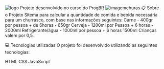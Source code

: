 ![logo](https://user-images.githubusercontent.com/72178800/114214668-f99e8300-993a-11eb-8263-01d0532f1f29.png)
Projeto desenvolvido no curso do ProgBR
![imagemchuras](https://user-images.githubusercontent.com/72178800/114214487-b8a66e80-993a-11eb-9f6d-a8ca147760f2.png)
📋 Sobre o Projeto
Sitema para calcular a quantidade de comida e bebida necessária para um churrasco,
com base nas informações seguintes:
Carne - 400gr por pessoa + de 6horas - 650gr
Cerveja - 1200ml por Pessoa + 6 horas - 2000ml
Refrigerante/água - 1000ml por pessoa + 6 horas 1500ml
Crianças valem por 0,5.

💻 Tecnologias utilizadas
O projeto foi desenvolvido utilizando as seguintes tecnologias:

HTML
CSS
JavaScript

